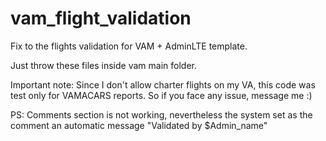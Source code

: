 # vam_flight_validation
Fix to the flights validation for VAM + AdminLTE template.

Just throw these files inside vam main folder. 

Important note: Since I don't allow charter flights on my VA, this code was test only for VAMACARS reports. So if you face any issue, message me :)

PS: Comments section is not working, nevertheless the system set as the comment an automatic message "Validated by $Admin_name"
